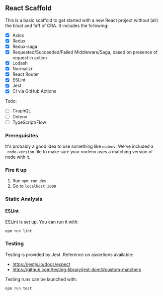 ## React Scaffold
This is a basic scaffold to get started with a new React project without (all) the bloat and faff of CRA. It includes the following:
- [x] Axios
- [x] Redux
- [x] Redux-saga
- [x] Requested/Succeeded/Failed Middleware/Saga, based on presence of request in action
- [x] Lodash
- [x] Normalizr
- [x] React Router
- [x] ESLint
- [x] Jest
- [X] CI via GitHub Actions

Todo:
- [ ] GraphQL
- [ ] Dotenv
- [ ] TypeScript/Flow

### Prerequisites
It's probably a good idea to use something like `nodenv`. We've included a `.node-version` file to make sure your nodenv uses a matching version of node with it.

### Fire it up
1. Run `npm run dev`
2. Go to `localhost:3000`

### Static Analysis

#### ESLint
ESLint is set up. You can run it with:
```shell
npm run lint
```

### Testing
Testing is provided by Jest.
Reference on assertions available:
- https://jestjs.io/docs/expect
- https://github.com/testing-library/jest-dom/#custom-matchers

Testing runs can be launched with:
```shell
npm run test
```
